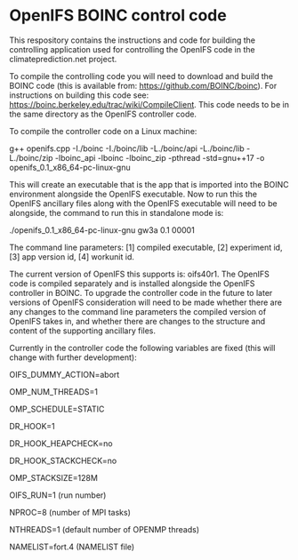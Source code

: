 # OpenIFS BOINC control code

This respository contains the instructions and code for building the controlling application used for controlling the OpenIFS code in the climateprediction.net project.

To compile the controlling code you will need to download and build the BOINC code (this is available from: https://github.com/BOINC/boinc). For instructions on building this code see: https://boinc.berkeley.edu/trac/wiki/CompileClient. This code needs to be in the same directory as the OpenIFS controller code.

To compile the controller code on a Linux machine:

g++ openifs.cpp -I./boinc -I./boinc/lib -L./boinc/api -L./boinc/lib -L./boinc/zip -lboinc_api -lboinc -lboinc_zip -pthread -std=gnu++17 -o openifs_0.1_x86_64-pc-linux-gnu

This will create an executable that is the app that is imported into the BOINC environment alongside the OpenIFS executable. Now to run this the OpenIFS ancillary files along with the OpenIFS executable will need to be alongside, the command to run this in standalone mode is:

./openifs_0.1_x86_64-pc-linux-gnu gw3a 0.1 00001

The command line parameters: [1] compiled executable, [2] experiment id, [3] app version id, [4] workunit id.

The current version of OpenIFS this supports is: oifs40r1. The OpenIFS code is compiled separately and is installed alongside the OpenIFS controller in BOINC. To upgrade the controller code in the future to later versions of OpenIFS consideration will need to be made whether there are any changes to the command line parameters the compiled version of OpenIFS takes in, and whether there are changes to the structure and content of the supporting ancillary files.

Currently in the controller code the following variables are fixed (this will change with further development):

OIFS_DUMMY_ACTION=abort

OMP_NUM_THREADS=1

OMP_SCHEDULE=STATIC

DR_HOOK=1

DR_HOOK_HEAPCHECK=no

DR_HOOK_STACKCHECK=no

OMP_STACKSIZE=128M

OIFS_RUN=1 (run number)

NPROC=8 (number of MPI tasks)

NTHREADS=1 (default number of OPENMP threads)

NAMELIST=fort.4 (NAMELIST file)
